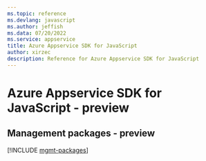 ```yaml
---
ms.topic: reference
ms.devlang: javascript
ms.author: jeffish
ms.data: 07/20/2022
ms.service: appservice
title: Azure Appservice SDK for JavaScript
author: xirzec
description: Reference for Azure Appservice SDK for JavaScript
---
```

# Azure Appservice SDK for JavaScript - preview

## Management packages - preview
[!INCLUDE [mgmt-packages](appservice-mgmt-index.md)]
